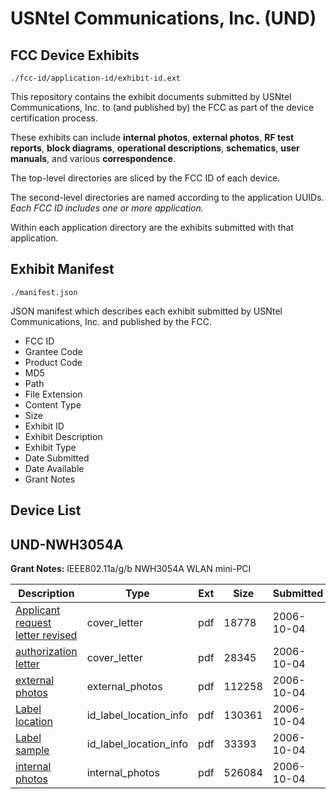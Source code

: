 # USNtel Communications, Inc. (UND)
## FCC Device Exhibits

```
./fcc-id/application-id/exhibit-id.ext
```

This repository contains the exhibit documents submitted by USNtel Communications, Inc. to (and published by) the FCC as part of the device certification process.

These exhibits can include **internal photos**, **external photos**, **RF test reports**, **block diagrams**, **operational descriptions**, **schematics**, **user manuals**, and various **correspondence**.

The top-level directories are sliced by the FCC ID of each device.

The second-level directories are named according to the application UUIDs. *Each FCC ID includes one or more application.*

Within each application directory are the exhibits submitted with that application. 

## Exhibit Manifest

```
./manifest.json
```

JSON manifest which describes each exhibit submitted by USNtel Communications, Inc. and published by the FCC.

- FCC ID
- Grantee Code
- Product Code
- MD5
- Path
- File Extension
- Content Type
- Size
- Exhibit ID
- Exhibit Description
- Exhibit Type
- Date Submitted
- Date Available
- Grant Notes

## Device List
## UND-NWH3054A
**Grant Notes:** IEEE802.11a/g/b NWH3054A WLAN mini-PCI

| Description | Type | Ext | Size | Submitted | Available |
| ----------- | ---- | --- | ---- | --------- | --------- |
| [Applicant request letter revised](UND-NWH3054A/ade2127cb0f9d9875ab2eea6ff8ea269/712565.pdf) | cover_letter | pdf | 18778 | 2006-10-04 | 2006-10-04 |
| [authorization letter](UND-NWH3054A/ade2127cb0f9d9875ab2eea6ff8ea269/712566.pdf) | cover_letter | pdf | 28345 | 2006-10-04 | 2006-10-04 |
| [external photos](UND-NWH3054A/ade2127cb0f9d9875ab2eea6ff8ea269/712567.pdf) | external_photos | pdf | 112258 | 2006-10-04 | 2006-10-04 |
| [Label location](UND-NWH3054A/ade2127cb0f9d9875ab2eea6ff8ea269/712569.pdf) | id_label_location_info | pdf | 130361 | 2006-10-04 | 2006-10-04 |
| [Label sample](UND-NWH3054A/ade2127cb0f9d9875ab2eea6ff8ea269/712570.pdf) | id_label_location_info | pdf | 33393 | 2006-10-04 | 2006-10-04 |
| [internal photos](UND-NWH3054A/ade2127cb0f9d9875ab2eea6ff8ea269/712568.pdf) | internal_photos | pdf | 526084 | 2006-10-04 | 2006-10-04 |
